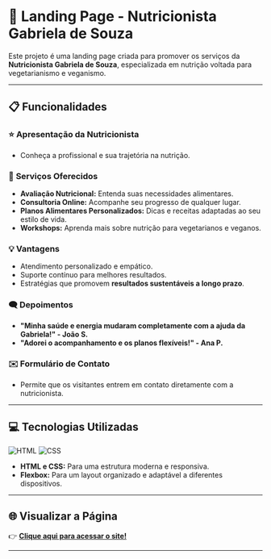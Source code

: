 # 🌱 **Landing Page - Nutricionista Gabriela de Souza**  

Este projeto é uma landing page criada para promover os serviços da **Nutricionista Gabriela de Souza**, especializada em nutrição voltada para vegetarianismo e veganismo.  

---

## 📋 **Funcionalidades**  

### ⭐ **Apresentação da Nutricionista**  
- Conheça a profissional e sua trajetória na nutrição.  

### 🍎 **Serviços Oferecidos**  
- **Avaliação Nutricional:** Entenda suas necessidades alimentares.  
- **Consultoria Online:** Acompanhe seu progresso de qualquer lugar.  
- **Planos Alimentares Personalizados:** Dicas e receitas adaptadas ao seu estilo de vida.  
- **Workshops:** Aprenda mais sobre nutrição para vegetarianos e veganos.  

### 💡 **Vantagens**  
- Atendimento personalizado e empático.  
- Suporte contínuo para melhores resultados.  
- Estratégias que promovem **resultados sustentáveis a longo prazo**.  

### 🗨️ **Depoimentos**  
- **"Minha saúde e energia mudaram completamente com a ajuda da Gabriela!" - João S.**  
- **"Adorei o acompanhamento e os planos flexíveis!" - Ana P.**  

### ✉️ **Formulário de Contato**  
- Permite que os visitantes entrem em contato diretamente com a nutricionista.  

---

## 💻 **Tecnologias Utilizadas**  

![HTML](https://img.shields.io/badge/HTML-%23E34F26.svg?style=for-the-badge&logo=html5&logoColor=white)
![CSS](https://img.shields.io/badge/CSS-%231572B6.svg?style=for-the-badge&logo=css3&logoColor=white)

- **HTML e CSS:** Para uma estrutura moderna e responsiva.  
- **Flexbox:** Para um layout organizado e adaptável a diferentes dispositivos.  

---

## 🌐 **Visualizar a Página**  
👉 [**Clique aqui para acessar o site!**](https://peaceful-bombolone-18d4bd.netlify.app/)  

---

